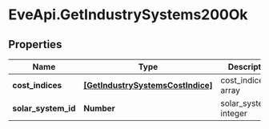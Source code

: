 # EveApi.GetIndustrySystems200Ok

## Properties
Name | Type | Description | Notes
------------ | ------------- | ------------- | -------------
**cost_indices** | [**[GetIndustrySystemsCostIndice]**](GetIndustrySystemsCostIndice.md) | cost_indices array | 
**solar_system_id** | **Number** | solar_system_id integer | 


